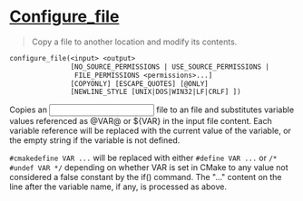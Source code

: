 # [Configure_file](https://cmake.org/cmake/help/latest/command/configure_file.html)

> Copy a file to another location and modify its contents.

```makefile
configure_file(<input> <output>
               [NO_SOURCE_PERMISSIONS | USE_SOURCE_PERMISSIONS |
                FILE_PERMISSIONS <permissions>...]
               [COPYONLY] [ESCAPE_QUOTES] [@ONLY]
               [NEWLINE_STYLE [UNIX|DOS|WIN32|LF|CRLF] ])
```

Copies an <input> file to an <output> file and substitutes variable values referenced as @VAR@ or ${VAR} in the input file content. Each variable reference will be replaced with the current value of the variable, or the empty string if the variable is not defined.

`#cmakedefine VAR ...` will be replaced with either `#define VAR ...` or `/* #undef VAR */` depending on whether VAR is set in CMake to any value not considered a false constant by the if() command. The "..." content on the line after the variable name, if any, is processed as above.
